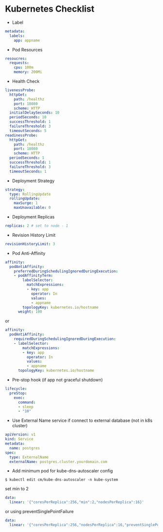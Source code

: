 # Kubernetes Checklist

- Label

```yaml
metadata:
  labels:
    app: appname
```

- Pod Resources

```yaml
resoucres:
  requests:
    cpu: 100m
    memory: 200Mi
```

- Health Check

```yaml
livenessProbe:
  httpGet:
    path: /healthz
    port: 18080
    scheme: HTTP
  initialDelaySeconds: 10
  periodSeconds: 10
  successThreshold: 1
  failureThreshold: 3
  timeoutSeconds: 5
readinessProbe:
  httpGet:
    path: /healthz
    port: 18080
    scheme: HTTP
  periodSeconds: 1
  successThreshold: 1
  failureThreshold: 3
  timeoutSeconds: 1
```

- Deployment Strategy

```yaml
strategy:
  type: RollingUpdate
  rollingUpdate:
    maxSurge: 1
    maxUnavailable: 0
```

- Deployment Replicas

```yaml
replicas: 2 # set to node - 1
```

- Revision History Limit

```yaml
revisionHistoryLimit: 3
```

- Pod Anti-Affinity

```yaml
affinity:
  podAntiAffinity:
    preferredDuringSchedulingIgnoredDuringExecution:
    - podAffinityTerm:
        labelSelector:
          matchExpressions:
          - key: app
            operator: In
            values:
            - appname
        topologyKey: kubernetes.io/hostname
      weight: 100
```

or

```yaml
affinity:
  podAntiAffinity:
    requiredDuringSchedulingIgnoredDuringExecution:
    - labelSelector:
        matchExpressions:
        - key: app
          operator: In
          values:
          - appname
      topologyKey: kubernetes.io/hostname
```

- Pre-stop hook (if app not graceful shutdown)

```yaml
lifecycle:
  preStop:
    exec:
      command:
      - sleep
      - "10"
```

- Use External Name service if connect to external database (not in k8s cluster)

```yaml
apiVersion: v1
kind: Service
metadata:
  name: postgres
spec:
  type: ExternalName
  externalName: postgres.cluster.yourdomain.com
```

- Add minimum pod for kube-dns-autoscaler config

`$ kubectl edit cm/kube-dns-autoscaler -n kube-system`

set min to 2

```yaml
data:
  linear: '{"coresPerReplica":256,"min":2,"nodesPerReplica":16}'
```

or using preventSinglePointFailure

```yaml
data:
  linear: '{"coresPerReplica":256,"nodesPerReplica":16,"preventSinglePointFailure":true}'
```